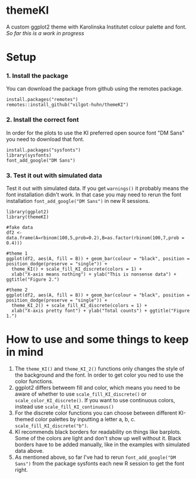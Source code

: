 # themeKI
A custom ggplot2 theme with Karolinska Institutet colour palette and font.
*So far this is a work in progress*

# Setup

### 1. Install the package
You can download the package from github using the remotes package.

```
install.packages("remotes")
remotes::install_github("vilgot-huhn/themeKI")
```

### 2. Install the correct font
In order for the plots to use the KI preferred open source font "DM Sans" you need to download that font.

```
install.packages("sysfonts")
library(sysfonts)
font_add_google("DM Sans")
```

### 3. Test it out with simulated data
Test it out with simulated data. If you get `warnings()` it probably means the font installation didn't work. In that case you may need to rerun the font installation `font_add_google("DM Sans")`  in new R sessions.

```
library(ggplot2)
library(themeKI)

#fake data
df2 <- data.frame(A=rbinom(100,5,prob=0.2),B=as.factor(rbinom(100,7,prob = 0.4)))

#theme 1
ggplot(df2, aes(A, fill = B)) + geom_bar(colour = "black", position = position_dodge(preserve = "single")) +
  theme_KI() + scale_fill_KI_discrete(colors = 1) +
  xlab("X-axis means nothing") + ylab("This is nonsense data") + ggtitle("Figure 2.")

#theme 2  
ggplot(df2, aes(A, fill = B)) + geom_bar(colour = "black", position = position_dodge(preserve = "single")) +
  theme_KI_2() + scale_fill_KI_discrete(colors = 1) +
  xlab("X-axis pretty font") + ylab("Total counts") + ggtitle("Figure 1.")
```

# How to use and some things to keep in mind
1. The `theme_KI()` and `theme_KI_2()` functions only changes the style of the background and the font. In order to get color you ned to use the color functions.
2. ggplot2 differs betweem fill and color, which means you need to be aware of whether to use `scale_fill_KI_discrete()` or `scale_color_KI_discrete()`. If you want to use continuous colors, instead use `scale_fill_KI_continuous()`
3. For the discrete color functions you can choose between different KI-themed color palettes by inputting a letter a, b, c. `scale_fill_KI_discrete("b")`.
4. KI recommends black borders for readability on things like barplots. Some of the colors are light and don't show up well without it. Black borders have to be added manually, like in the examples with simulated data above.
5. As mentioned above, so far I've had to rerun `font_add_google("DM Sans")` from the package sysfonts each new R session to get the font right.
